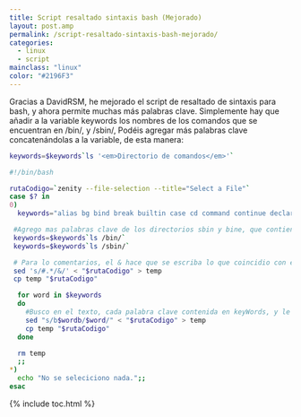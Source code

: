 ```yaml
---
title: Script resaltado sintaxis bash (Mejorado)
layout: post.amp
permalink: /script-resaltado-sintaxis-bash-mejorado/
categories:
  - linux
  - script
mainclass: "linux"
color: "#2196F3"
---
```

Gracias a DavidRSM, he mejorado el script de resaltado de sintaxis para bash, y ahora permite muchas más palabras clave. Simplemente hay que añadir a la variable keywords los nombres de los comandos que se encuentran en /bin/, y /sbin/, Podéis agregar más palabras clave concatenándolas a la variable, de esta manera:

```bash
keywords=$keywords`ls '<em>Directorio de comandos</em>'`
```

```bash
#!/bin/bash

rutaCodigo=`zenity --file-selection --title="Select a File"`
case $? in
0)
  keywords="alias bg bind break builtin case cd command continue declare dirs disown do done elif else enable-in esac eval exec exit export fc fg fi for function getopts hash help history if jobs let local logout popd pushd read readonly return select set shift suspend test then time times trap type typeset ulimit umask unalias unset until wait while"

 #Agrego mas palabras clave de los directorios sbin y bine, que contienen comandos.
 keywords=$keywords`ls /bin/`
 keywords=$keywords`ls /sbin/`

 # Para lo comentarios, el & hace que se escriba lo que coincidio con el patron
 sed 's/#.*/&/' < "$rutaCodigo" > temp
 cp temp "$rutaCodigo"

  for word in $keywords
  do
    #Busco en el texto, cada palabra clave contenida en keyWords, y le añado la etiqueta span
    sed "s/b$wordb/$word/" < "$rutaCodigo" > temp
    cp temp "$rutaCodigo"
  done

  rm temp
  ;;
*)
  echo "No se seleciciono nada.";;
esac

```

{% include toc.html %}
